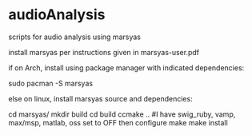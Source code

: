 # audioAnalysis
scripts for audio analysis using marsyas

install marsyas per instructions given in marsyas-user.pdf

if on Arch, install using package manager with indicated dependencies:

sudo pacman -S marsyas

else on linux, install marsyas source and dependencies:

cd marsyas/
mkdir build
cd build
ccmake ..  #I have swig_ruby, vamp, max/msp, matlab, oss set to OFF then configure 
make
make install
